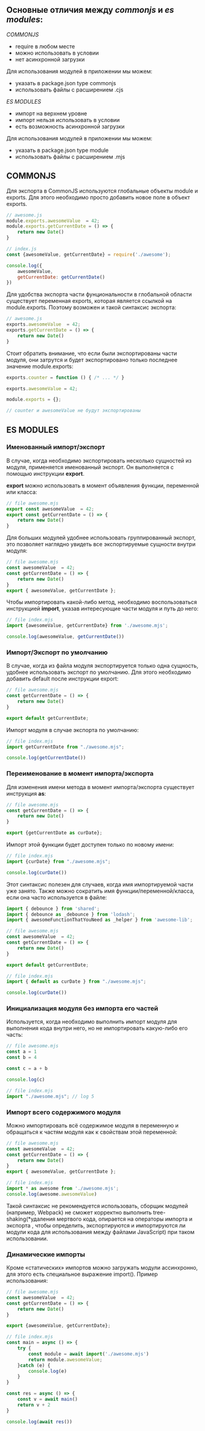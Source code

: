## Основные отличия между *commonjs* и *es modules*:

*COMMONJS*
- require в любом месте
- можно использовать в условии
- нет асинхронной загрузки

Для использования модулей в приложении мы можем:
- указать в package.json type commonjs
- использовать файлы с расширением .cjs

*ES MODULES*
- импорт на верхнем уровне
- импорт нельзя использовать в условии
- есть возможность асинхронной загрузки

Для использования модулей в приложении мы можем:
- указать в package.json type module
- использовать файлы с расширением .mjs


## COMMONJS
Для экспорта в CommonJS используются глобальные объекты module и exports.
Для этого необходимо просто добавить новое поле в объект exports.
```js
// awesome.js
module.exports.awesomeValue  = 42;
module.exports.getCurrentDate = () => {
    return new Date()
}
```
```js
// index.js
const {awesomeValue, getCurrentDate} = require('./awesome');

console.log({
    awesomeValue,
    getCurrentDate: getCurrentDate()
})
```
Для удобства экспорта части фунциональности 
в глобальной области существует переменная exports,
которая является ссылкой на module.exports. 
Поэтому возможен и такой синтаксис экспорта:

```js
// awesome.js
exports.awesomeValue  = 42;
exports.getCurrentDate = () => {
    return new Date()
}
```

Стоит обратить внимание, что если были экспортированы части модуля,
они затрутся и будет
экспортировано только последнее значение module.exports:

```js
exports.counter = function () { /* ... */ }  

exports.awesomeValue = 42;

module.exports = {};

// counter и awesomeValue не будут экспортированы
```
## ES MODULES

### Именованный импорт/экспорт

В случае, когда необходимо экспортировать несколько сущностей из модуля, 
применяется именованный экспорт. 
Он выполняется с помощью инструкции **export**.

**export** можно использовать в момент объявления функции, переменной или класса:

```js
// file awesome.mjs
export const awesomeValue  = 42;
export const getCurrentDate = () => {
    return new Date()
}
```

Для больших модулей удобнее использовать группированный экспорт,
это позволяет наглядно увидеть все
экспортируемые сущности внутри модуля:

```js
// file awesome.mjs
const awesomeValue  = 42;
const getCurrentDate = () => {
    return new Date()
}
export { awesomeValue, getCurrentDate };
```

Чтобы импортировать какой-либо метод, необходимо 
воспользоваться инструкциeй **import**, 
указав интересующие части модуля и путь до него:
```js
// file index.mjs
import {awesomeValue, getCurrentDate} from './awesome.mjs';

console.log(awesomeValue, getCurrentDate())
```

### Импорт/Экспорт по умолчанию
В случае, когда из файла модуля экспортируется только одна сущность, 
удобнее использовать экспорт по умолчанию. 
Для этого необходимо добавить default после инструкции export:
```js
// file awesome.mjs
const getCurrentDate = () => {
    return new Date()
}

export default getCurrentDate;
```

Импорт модуля в случае экспорта по умолчанию:
```js
// file index.mjs
import getCurrentDate from "./awesome.mjs";

console.log(getCurrentDate())
```
### Переименование в момент импорта/экспорта
Для изменения имени метода в момент 
импорта/экспорта существует инструкция **as**:
```js
// file awesome.mjs
const getCurrentDate = () => {
    return new Date()
}

export {getCurrentDate as curDate};
```
Импорт этой функции будет доступен только по новому имени:
```js
// file index.mjs
import {curDate} from "./awesome.mjs";

console.log(curDate())
```

Этот синтаксис полезен для случаев, когда имя импортируемой 
части уже занято. Также можно сократить имя 
функции/переменной/класса, если она часто используется в файле:

```js
import { debounce } from 'shared';
import { debounce as _debounce } from 'lodash';
import { awesomeFunctionThatYouNeed as _helper } from 'awesome-lib';
```


```js
// file awesome.mjs
const awesomeValue  = 42;
const getCurrentDate = () => {
    return new Date()
}

export default getCurrentDate;
```
```js
// file index.mjs
import { default as curDate } from "./awesome.mjs";

console.log(curDate())
```

### Инициализация модуля без импорта его частей
Используется, когда необходимо выполнить 
импорт модуля для выполнения кода внутри него, 
но не импортировать какую-либо его часть:
```js
// file awesome.mjs
const a = 1
const b = 4

const c = a + b

console.log(c)
```
```js
// file index.mjs
import "./awesome.mjs"; // log 5
```

### Импорт всего содержимого модуля
Можно импортировать всё содержимое модуля
в переменную и обращаться к частям модуля
как к свойствам этой переменной:
```js
// file awesome.mjs
const awesomeValue  = 42;
const getCurrentDate = () => {
    return new Date()
}
export { awesomeValue, getCurrentDate };
```

```js
// file index.mjs
import * as awesome from './awesome.mjs';
console.log(awesome.awesomeValue)
```
Такой синтаксис не рекомендуется использовать, 
сборщик модулей (например, Webpack) не сможет корректно 
выполнить tree-shaking(*удаления мертвого кода, 
опирается на операторы импорта и экспорта , чтобы определить,
экспортируются и импортируются ли модули кода для использования 
между файлами JavaScript) при таком использовании.

### Динамические импорты
Кроме «статических» импортов можно загружать модули ассинхронно,
для этого есть специальное выражение import(). 
Пример использования:

```js
// file awesome.mjs
const awesomeValue  = 42;
const getCurrentDate = () => {
    return new Date()
}

export {awesomeValue, getCurrentDate};
```

```js
// file index.mjs
const main = async () => {
    try {
        const module = await import('./awesome.mjs')
        return module.awesomeValue;
    }catch (e) {
        console.log(e)
    }
}

const res = async () => {
    const v = await main()
    return v + 2
}

console.log(await res())
```